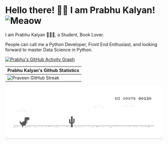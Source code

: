 <!-- ### Hi there 👋 -->

<!--
**prabhu30/prabhu30** is a ✨ _special_ ✨ repository because its `README.md` (this file) appears on your GitHub profile.

Here are some ideas to get you started:

- 🔭 I’m currently working on ...
- 🌱 I’m currently learning ...
- 👯 I’m looking to collaborate on ...
- 🤔 I’m looking for help with ...
- 💬 Ask me about ...
- 📫 How to reach me: ...
- 😄 Pronouns: ...
- ⚡ Fun fact: ...
-->




# Hello there! 👋🏻 I am Prabhu Kalyan! <img src="https://i.imgur.com/veZrcC7.gif" alt="Meaow" width="50" />

I am Prabhu Kalyan 🙋🏻‍♂️, a Student, Book Lover.

People can call me a Python Developer, Front End Enthusiast, and looking forward to master Data Science in Python.

[![Prabhu's GitHub Activity Graph](https://activity-graph.herokuapp.com/graph?username=prabhu30&theme=xcode)](https://git.io/JsQpD)


| Prabhu Kalyan's Github Statistics   |
|----------|
| ![Praveen GitHub Streak](https://github-readme-streak-stats.herokuapp.com/?user=prabhu30) |   


![Dino](https://github.com/prabhu30/prabhu30/blob/main/dino.gif?raw=true)
